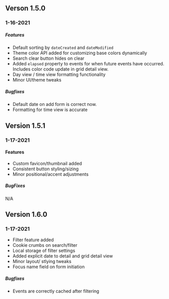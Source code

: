 ## Verson 1.5.0
### 1-16-2021

##### Features
- Default sorting by `dateCreated` and `dateModified`
- Theme color API added for customizing base colors dynamically
- Search clear button hides on clear
- Added `elapsed` property to events for when future events have occurred. Includes color code update in grid detail view.
- Day view / time view formatting functionality
- Minor UI/theme tweaks

##### Bugfixes
- Default date on add form is correct now.
- Formatting for time view is accurate 

## Version 1.5.1
### 1-17-2021

#### Features
- Custom favicon/thumbnail added
- Consistent button styling/sizing 
- Minor positional/accent adjustments

##### BugFixes
N/A

## Version 1.6.0
### 1-17-2021

- Filter feature added
- Cookie crumbs on search/filter
- Local storage of filter settings
- Added explicit date to detail and grid detail view
- Minor  layout/ stlying tweaks
- Focus name field on form initiation

##### Bugfixes
- Events are correctly cached after filtering